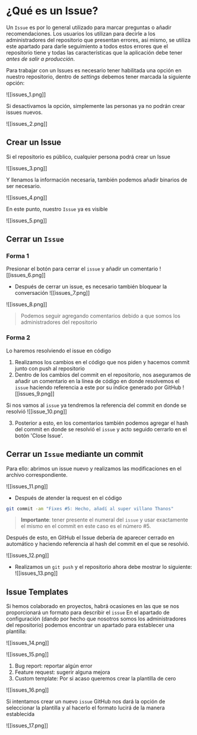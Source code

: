 # ¿Qué es un Issue?

Un `Issue` es por lo general utilizado para marcar preguntas o añadir recomendaciones. Los usuarios los utilizan para decirle a los administradores del repositorio que presentan errores, asi mismo, se utiliza este apartado para darle seguimiento a todos estos errores que el repositorio tiene y todas las características que la aplicación debe tener *antes de salir a producción*.

Para trabajar con un Issues es necesario tener habilitada una opción en nuestro repositorio, dentro de *settings* debemos tener marcada la siguiente opción:

![[issues_1.png]]

Si desactivamos la opción, simplemente las personas ya no podrán crear issues nuevos.

![[issues_2.png]]

## Crear un Issue

Si el repositorio es público, cualquier persona podrá crear un Issue

![[issues_3.png]]

Y llenamos la información necesaria, también podemos añadir binarios de ser necesario.

![[issues_4.png]]

En este punto, nuestro `Issue` ya es visible

![[issues_5.png]]

## Cerrar un `Issue`

### Forma 1
Presionar el botón para cerrar el `issue` y añadir un comentario
![[issues_6.png]]

- Después de cerrar un issue, es necesario también  bloquear la conversación
![[issues_7.png]]

![[issues_8.png]]

>Podemos seguir agregando comentarios debido a que somos los administradores del repositorio

### Forma 2
Lo haremos resolviendo el issue en código

1. Realizamos los cambios en el código que nos piden y hacemos commit junto con push al repositorio
2. Dentro de los cambios del commit en el repositorio, nos aseguramos de añadir un comentario en la línea de código en donde resolvemos el `issue` haciendo referencia a este por su índice generado por GitHub
![[issues_9.png]]

Si nos vamos al `issue` ya tendremos la referencia del commit en donde se resolvió
![[issue_10.png]]

3. Posterior a esto, en los comentarios también podemos agregar el hash del commit en donde se resolvió el `issue` y acto seguido cerrarlo en el botón 'Close Issue'.

## Cerrar un `Issue` mediante un commit
Para ello: abrimos un issue nuevo y realizamos las modificaciones en el archivo correspondiente.

![[issues_11.png]]

- Después de atender la request en el código
```bash
git commit -am "Fixes #5: Hecho, añadí al super villano Thanos"
```

>**Importante**: tener presente el numeral del `issue` y usar exactamente el mismo en el commit en este caso es el número #5.

Después de esto, en GitHub el Issue debería de aparecer cerrado en automático y haciendo referencia al hash del commit en el que se resolvió.

![[issues_12.png]]

- Realizamos un `git push` y el repositorio ahora debe mostrar lo siguiente:
![[issues_13.png]]

## Issue Templates

Si hemos colaborado en proyectos, habrá ocasiones en  las que se nos proporcionará un formato para describir el `issue` 
En el apartado de configuración (dando por hecho que nosotros somos los administradores del repositorio) podemos encontrar un apartado para establecer una plantilla:

![[issues_14.png]]

![[issues_15.png]]

1. Bug report: reportar algún error
2. Feature request: sugerir alguna mejora
3. Custom template: Por si acaso queremos crear la plantilla de cero

![[issues_16.png]]

Si intentamos crear un nuevo `issue` GitHub nos dará la opción de seleccionar la plantilla y al hacerlo el formato lucirá de la manera establecida

![[issues_17.png]]


